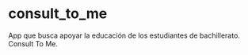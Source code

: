 # consult_to_me
App que busca apoyar la educación de los estudiantes de bachillerato.
Consult To Me.
